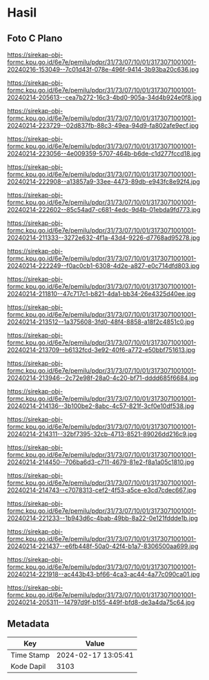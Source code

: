 # Hasil

## Foto C Plano

https://sirekap-obj-formc.kpu.go.id/6e7e/pemilu/pdpr/31/73/07/10/01/3173071001001-20240216-153049--7c01d43f-078e-496f-9414-3b93ba20c636.jpg

https://sirekap-obj-formc.kpu.go.id/6e7e/pemilu/pdpr/31/73/07/10/01/3173071001001-20240214-205613--cea7b272-16c3-4bd0-905a-34d4b924e0f8.jpg

https://sirekap-obj-formc.kpu.go.id/6e7e/pemilu/pdpr/31/73/07/10/01/3173071001001-20240214-223729--02d837fb-88c3-49ea-94d9-fa802afe9ecf.jpg

https://sirekap-obj-formc.kpu.go.id/6e7e/pemilu/pdpr/31/73/07/10/01/3173071001001-20240214-223056--4e009359-5707-464b-b6de-c1d277fccd18.jpg

https://sirekap-obj-formc.kpu.go.id/6e7e/pemilu/pdpr/31/73/07/10/01/3173071001001-20240214-222908--a13857a9-33ee-4473-89db-e943fc8e92f4.jpg

https://sirekap-obj-formc.kpu.go.id/6e7e/pemilu/pdpr/31/73/07/10/01/3173071001001-20240214-222602--85c54ad7-c681-4edc-9d4b-01ebda9fd773.jpg

https://sirekap-obj-formc.kpu.go.id/6e7e/pemilu/pdpr/31/73/07/10/01/3173071001001-20240214-211333--3272e632-4f1a-43d4-9226-d7768ad95278.jpg

https://sirekap-obj-formc.kpu.go.id/6e7e/pemilu/pdpr/31/73/07/10/01/3173071001001-20240214-222249--f0ac0cb1-6308-4d2e-a827-e0c714dfd803.jpg

https://sirekap-obj-formc.kpu.go.id/6e7e/pemilu/pdpr/31/73/07/10/01/3173071001001-20240214-211810--47c717c1-b821-4da1-bb34-26e4325d40ee.jpg

https://sirekap-obj-formc.kpu.go.id/6e7e/pemilu/pdpr/31/73/07/10/01/3173071001001-20240214-213512--1a375608-3fd0-48f4-8858-a18f2c4851c0.jpg

https://sirekap-obj-formc.kpu.go.id/6e7e/pemilu/pdpr/31/73/07/10/01/3173071001001-20240214-213709--b6132fcd-3e92-40f6-a772-e50bbf751613.jpg

https://sirekap-obj-formc.kpu.go.id/6e7e/pemilu/pdpr/31/73/07/10/01/3173071001001-20240214-213946--2c72e98f-28a0-4c20-bf71-dddd685f6684.jpg

https://sirekap-obj-formc.kpu.go.id/6e7e/pemilu/pdpr/31/73/07/10/01/3173071001001-20240214-214136--3b100be2-8abc-4c57-821f-3cf0e10df538.jpg

https://sirekap-obj-formc.kpu.go.id/6e7e/pemilu/pdpr/31/73/07/10/01/3173071001001-20240214-214311--32bf7395-32cb-4713-8521-89026dd216c9.jpg

https://sirekap-obj-formc.kpu.go.id/6e7e/pemilu/pdpr/31/73/07/10/01/3173071001001-20240214-214450--706ba6d3-c711-4679-81e2-f8a1a05c1810.jpg

https://sirekap-obj-formc.kpu.go.id/6e7e/pemilu/pdpr/31/73/07/10/01/3173071001001-20240214-214743--c7078313-cef2-4f53-a5ce-e3cd7cdec667.jpg

https://sirekap-obj-formc.kpu.go.id/6e7e/pemilu/pdpr/31/73/07/10/01/3173071001001-20240214-221233--1b943d6c-4bab-49bb-8a22-0e121fddde1b.jpg

https://sirekap-obj-formc.kpu.go.id/6e7e/pemilu/pdpr/31/73/07/10/01/3173071001001-20240214-221437--e6fb448f-50a0-42f4-b1a7-8306500aa699.jpg

https://sirekap-obj-formc.kpu.go.id/6e7e/pemilu/pdpr/31/73/07/10/01/3173071001001-20240214-221918--ac443b43-bf66-4ca3-ac44-4a77c090ca01.jpg

https://sirekap-obj-formc.kpu.go.id/6e7e/pemilu/pdpr/31/73/07/10/01/3173071001001-20240214-205311--14797d9f-b155-449f-bfd8-de3a4da75c64.jpg


## Metadata

| Key        | Value               |
| ---------- | ------------------- |
| Time Stamp | 2024-02-17 13:05:41 |
| Kode Dapil | 3103                |



